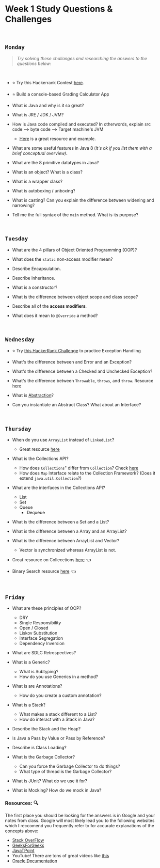 # Week 1 Study Questions & Challenges

<br>

## `Monday`
> *Try solving these challanges and researching the answers to the questions below:*

<br>

- :star: Try this Hackerrank Contest [here](https://www.hackerrank.com/210823-enterprise-hr1). 
- :star: Build a console-based Grading Calculator App

- What is Java and why is it so great?

- What is JRE / JDK / JVM?
   
- How is Java code compiled and executed? In otherwords, explain src code --> byte code --> Target machine's JVM

   - [Here](https://www.dummies.com/programming/java/what-is-a-java-virtual-machine/#:~:text=Generally%2C%20computers%20don't%20execute,in%20a%20slightly%20different%20way.) is a great resource and example.

- What are some useful features in Java 8 (*It's ok if you list them with a brief conceptual overview)*.

- What are the 8 primitive datatypes in Java?

- What is an object?  What is a class?

- What is a wrapper class?

- What is autoboxing / unboxing?

- What is casting? Can you explain the difference between widening and narrowing?

- Tell me the full syntax of the `main` method. What is its purpose?

<br>


## `Tuesday`

- What are the 4 pillars of Object Oriented Programming (OOP)?

- What does the `static` non-access modifier mean?

- Describe Encapsulation.

- Describe Inheritance.

- What is a constructor?

- What is the difference between object scope and class scope?

- Describe all of the **access modifiers**.

- What does it mean to `@Override` a method?

<br>


## `Wednesday`
- :star: Try [this HackerRank Challenge](https://www.hackerrank.com/210823-enterprise-hr2) to practice Exception Handling

- What's the difference between and Error and an Exception?

- What's the difference between a Checked and Unchecked Exception?

- What's the difference between `Throwable`, `throws`, and `throw`. Resource [here](https://stackoverflow.com/questions/3940213/exception-handling-throw-throws-and-throwable#:~:text=throws%20%3A%20a%20method%20signature%20token,be%20thrown%20(and%20caught).)

- What is [Abstraction](https://www.w3schools.com/java/java_abstract.asp)?

- Can you instantiate an Abstract Class? What about an Interface?

<br>

## `Thursday`
- When do you use `ArrayList` instead of `LinkedList`?
   - Great resource [here](https://stackoverflow.com/questions/322715/when-to-use-linkedlist-over-arraylist-in-java)
- What is the Collections API?
   - How does `Collections`" differ from `Collection`? Check [here](https://www.tutorialspoint.com/difference-between-collection-and-collections-in-java#:~:text=Collection%20framework%20contains%20multiple%20wrapper,Hashtable%2C%20collection%20interfaces%20and%20etc.&text=Java%20util%20collection%20%2D%20It%20contains,%2C%20queue%20%2C%20List%20and%20etc.)
   - How does `Map` Interface relate to the Collection Framework? (Does it extend `java.util.Collection`?)

- What are the interfaces in the Collections API?
   - List
   - Set
   - Queue
      - Dequeue

- What is the difference between a Set and a List?

- What is the difference between a Array and an ArrayList?

- What is the difference between ArrayList and Vector?
   - Vector is synchronized whereas ArrayList is not. 

- Great resource on Collecetions [here](https://www.javatpoint.com/collections-in-java) 👈
   
- Binary Search resource [here](https://www.geeksforgeeks.org/binary-search/) 👈

<br>

## `Friday`
- What are these principles of OOP?
    - DRY
    - Single Responsibility
    - Open / Closed
    - Liskov Substitution
    - Interface Segregation
    - Dependency Inversion

- What are SDLC Retrospectives?

- What is a Generic?
    - What is Subtyping?
    - How do you use Generics in a method?

- What is are Annotations?
    - How do you create a custom annotation?

- What is a Stack?
    - What makes a stack different to a List?
    - How do interact with a Stack in Java?

- Describe the Stack and the Heap?

- Is Java a Pass by Value or Pass by Reference?

- Describe is Class Loading?

- What is the Garbage Collector?
    - Can you force the Garbage Collector to do things?
    - What type of thread is the Garbage Collector?

- What is JUnit? What do we use it for?

- What is Mocking? How do we mock in Java?


### Resources: :mag:
The first place you should be looking for the answers is in Google and your notes from class. Google will most likely lead you to the following websites which I reccomend you frequently refer to for accurate explanations of the concepts above:

- [Stack OverFlow](https://stackoverflow.com/)
- [GeeksForGeeks](https://www.geeksforgeeks.org/)
- [JavaTPoint](https://www.javatpoint.com/)
- YouTube! There are tons of great videos like [this](https://www.youtube.com/watch?v=tppI4lJDnY4)
- [Oracle Documentation](https://docs.oracle.com/javase/8/docs/)



